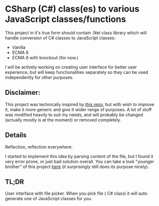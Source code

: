 
# CSharp (C#) class(es) to various JavaScript classes/functions

This project in it's true form should contain .Net class library which will handle conversion of C# classes to JavaScript classes:
* Vanilla
* ECMA 6
* ECMA 6 with knockout
(for now.)

I will be actively working on creating user interface for better user experience, but will keep functionalities separately so they can be used independently for other purposes.


## Disclaimer: 

This project was technically inspired by [this repo](https://github.com/castle-it/sharp2Js), but with wish to improve it, make it more generic and give it wider range of purposes. 
A lot of stuff was modified heavily to suit my needs, and will probably be changed (actually mostly is at the moment) or removed completely.

## Details
Reflection, reflection everywhere. 

I started to implement this idea by parsing content of the file, but I found it very error prone, or just bad solution overall.
You can take a look "younger brother" of this project [here](https://github.com/Uraharadono/CSharpClassToJavaScript_runtime) (it surprisingly still does its purpose nicely).

## TL;DR
User interface with file picker. When you pick file ( C# class) it will auto generate one of JavaScript classes for you.

